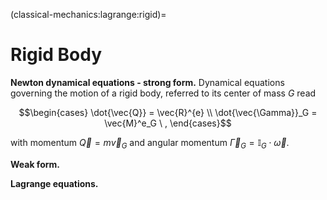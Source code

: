 (classical-mechanics:lagrange:rigid)=
# Rigid Body

**Newton dynamical equations - strong form.** Dynamical equations governing the motion of a rigid body, referred to its center of mass $G$ read

$$\begin{cases}
  \dot{\vec{Q}} = \vec{R}^{e} \\
  \dot{\vec{\Gamma}}_G = \vec{M}^e_G \ ,
\end{cases}$$

with momentum $\vec{Q} = m \vec{v}_G$ and angular momentum $\vec{\Gamma}_G = \mathbb{I}_G \cdot \vec{\omega}$.

**Weak form.**

**Lagrange equations.**
